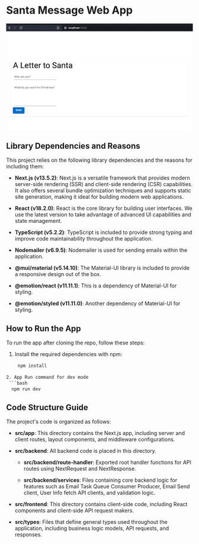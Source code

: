 # Santa Message Web App

![Web App Screenshot](/public/Home.png)

## Library Dependencies and Reasons

This project relies on the following library dependencies and the reasons for including them:

- **Next.js (v13.5.2)**: Next.js is a versatile framework that provides modern server-side rendering (SSR) and client-side rendering (CSR) capabilities. It also offers several bundle optimization techniques and supports static site generation, making it ideal for building modern web applications.

- **React (v18.2.0)**: React is the core library for building user interfaces. We use the latest version to take advantage of advanced UI capabilities and state management.

- **TypeScript (v5.2.2)**: TypeScript is included to provide strong typing and improve code maintainability throughout the application.

- **Nodemailer (v6.9.5)**: Nodemailer is used for sending emails within the application.

- **@mui/material (v5.14.10)**: The Material-UI library is included to provide a responsive design out of the box.

- **@emotion/react (v11.11.1)**: This is a dependency of Material-UI for styling.

- **@emotion/styled (v11.11.0)**: Another dependency of Material-UI for styling.

## How to Run the App

To run the app after cloning the repo, follow these steps:

1. Install the required dependencies with npm:
   ```bash
    npm install
  ```
2. App Run command for dev mode
   ```bash
    npm run dev
  ```


## Code Structure Guide

The project's code is organized as follows:

- **src/app**: This directory contains the Next.js app, including server and client routes, layout components, and middleware configurations.

- **src/backend**: All backend code is placed in this directory.

  - **src/backend/route-handler**: Exported root handler functions for API routes using NextRequest and NextResponse.

  - **src/backend/services**: Files containing core backend logic for features such as Email Task Queue Consumer Producer, Email Send client, User Info fetch API clients, and validation logic.

- **src/frontend**: This directory contains client-side code, including React components and client-side API request makers.

- **src/types**: Files that define general types used throughout the application, including business logic models, API requests, and responses.


